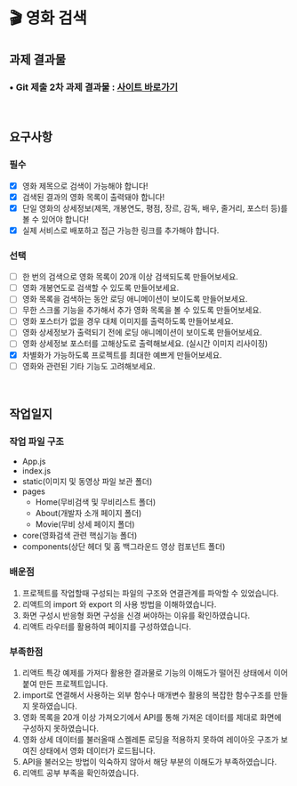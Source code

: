 # 🎬 영화 검색



## 과제 결과물
### • Git 제출 2차 과제 결과물 : [사이트 바로가기]([#](https://645790753b8435593f8940fb--glowing-chimera-12d042.netlify.app/))

</br>

## 요구사항

### 필수

- [x] 영화 제목으로 검색이 가능해야 합니다!
- [x] 검색된 결과의 영화 목록이 출력돼야 합니다!
- [x] 단일 영화의 상세정보(제목, 개봉연도, 평점, 장르, 감독, 배우, 줄거리, 포스터 등)를 볼 수 있어야 합니다!
- [x] 실제 서비스로 배포하고 접근 가능한 링크를 추가해야 합니다.

### 선택

- [ ] 한 번의 검색으로 영화 목록이 20개 이상 검색되도록 만들어보세요.
- [ ] 영화 개봉연도로 검색할 수 있도록 만들어보세요.
- [ ] 영화 목록을 검색하는 동안 로딩 애니메이션이 보이도록 만들어보세요.
- [ ] 무한 스크롤 기능을 추가해서 추가 영화 목록을 볼 수 있도록 만들어보세요.
- [ ] 영화 포스터가 없을 경우 대체 이미지를 출력하도록 만들어보세요.
- [ ] 영화 상세정보가 출력되기 전에 로딩 애니메이션이 보이도록 만들어보세요.
- [ ] 영화 상세정보 포스터를 고해상도로 출력해보세요. (실시간 이미지 리사이징)
- [x] 차별화가 가능하도록 프로젝트를 최대한 예쁘게 만들어보세요.
- [ ] 영화와 관련된 기타 기능도 고려해보세요.

</br>

## 작업일지

### 작업 파일 구조
- App.js
- index.js
- static(이미지 및 동영상 파일 보관 폴더)
- pages
  - Home(무비검색 및 무비리스트 폴더)
  - About(개발자 소개 페이지 폴더)
  - Movie(무비 상세 페이지 폴더)
- core(영화검색 관련 핵심기능 폴더)
- components(상단 헤더 및 홈 백그라운드 영상 컴포넌트 폴더)

### 배운점
1. 프로젝트를 작업할때 구성되는 파일의 구조와 연결관계를 파악할 수 있었습니다.
2. 리액트의 import 와 export 의 사용 방법을 이해하였습니다.
3. 화면 구성시 반응형 화면 구성을 신경 써야하는 이유를 확인하였습니다.
4. 리액트 라우터를 활용하여 페이지를 구성하였습니다.

### 부족한점
1. 리액트 특강 예제를 가져다 활용한 결과물로 기능의 이해도가 떨어진 상태에서 이어붙여 만든 프로젝트입니다.
2. import로 연결해서 사용하는 외부 함수나 매개변수 활용의 복잡한 함수구조를 만들지 못하였습니다.
3. 영화 목록을 20개 이상 가져오기에서 API를 통해 가져온 데이터를 제대로 화면에 구성하지 못하였습니다.
4. 영화 상세 데이터를 불러올때 스켈레톤 로딩을 적용하지 못하여 레이아웃 구조가 보여진 상태에서 영화 데이터가 로드됩니다.
5. API을 불러오는 방법이 익숙하지 않아서 해당 부분의 이해도가 부족하였습니다.
6. 리액트 공부 부족을 확인하였습니다.
